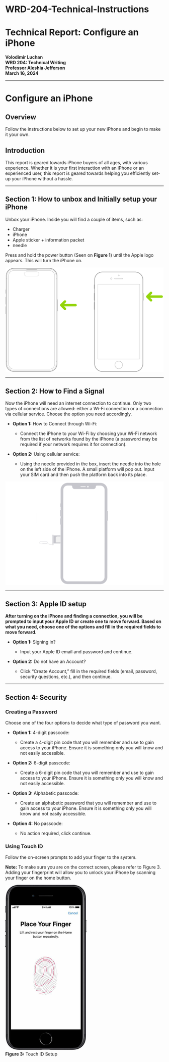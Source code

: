# WRD-204-Technical-Instructions
# Technical Report: Configure an iPhone

**Volodimir Luchan**  
**WRD 204: Technical Writing**  
**Professor Aleshia Jefferson**  
**March 16, 2024**  

---

# **Configure an iPhone**

## Overview

Follow the instructions below to set up your new iPhone and begin to make it your own.

## **Introduction**

This report is geared towards iPhone buyers of all ages, with various experience. Whether it is your first interaction with an iPhone or an experienced user, this report is geared towards helping you efficiently set-up your iPhone without a hassle.

---

## Section 1: How to unbox and Initially setup your iPhone

Unbox your iPhone. Inside you will find a couple of items, such as:
- Charger
- iPhone
- Apple sticker + information packet
- needle

Press and hold the power button (Seen on **Figure 1**) until the Apple logo appears. This will turn the iPhone on.

![Figure 1: iPhone Power Button](images/media/image1.png)

---

## Section 2: How to Find a Signal

Now the iPhone will need an internet connection to continue. Only two types of connections are allowed: either a Wi-Fi connection or a connection via cellular service. Choose the option you need accordingly.

- **Option 1:** How to Connect through Wi-Fi:
  - Connect the iPhone to your Wi-Fi by choosing your Wi-Fi network from the list of networks found by the iPhone (a password may be required if your network requires it for connection).

- **Option 2:** Using cellular service:
  - Using the needle provided in the box, insert the needle into the hole on the left side of the iPhone. A small platform will pop out. Input your SIM card and then push the platform back into its place.

![Figure 2: Inserting SIM card](images/media/image2.png)

---

## Section 3: Apple ID setup

**After turning on the iPhone and finding a connection, you will be prompted to input your Apple ID or create one to move forward. Based on what you need, choose one of the options and fill in the required fields to move forward.**

- **Option 1:** Signing in?
  - Input your Apple ID email and password and continue.

- **Option 2:** Do not have an Account?
  - Click “Create Account,” fill in the required fields (email, password, security questions, etc.), and then continue.

---

## Section 4: Security

### **Creating a Password**

Choose one of the four options to decide what type of password you want.

- **Option 1:** 4-digit passcode:
  - Create a 4-digit pin code that you will remember and use to gain access to your iPhone. Ensure it is something only you will know and not easily accessible.

- **Option 2:** 6-digit passcode:
  - Create a 6-digit pin code that you will remember and use to gain access to your iPhone. Ensure it is something only you will know and not easily accessible.

- **Option 3:** Alphabetic passcode:
  - Create an alphabetic password that you will remember and use to gain access to your iPhone. Ensure it is something only you will know and not easily accessible.

- **Option 4:** No passcode:
  - No action required, click continue.

### **Using Touch ID**

Follow the on-screen prompts to add your finger to the system.

**Note:** To make sure you are on the correct screen, please refer to Figure 3. Adding your fingerprint will allow you to unlock your iPhone by scanning your finger on the home button.

![Figure 3: Touch ID Setup](images/media/image3.png)  
    **Figure 3:** Touch ID Setup
